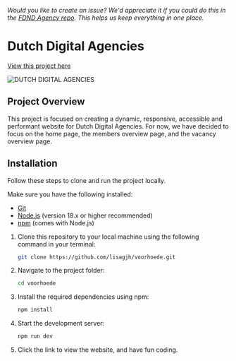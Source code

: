 

*Would you like to create an issue? We'd appreciate it if you could do this in the  [FDND Agency repo](https://github.com/fdnd-agency/voorhoede). This helps us keep everything in one place.*

# Dutch Digital Agencies


[View this project here](https://dutchdigitalagencies.vercel.app/)


![DUTCH DIGITAL AGENCIES](https://github.com/user-attachments/assets/b461e4bc-0d6d-480a-8e47-c75e88187acd)



## Project Overview

This project is focused on creating a dynamic, responsive, accessible and performant website for Dutch Digital Agencies. For now, we have decided to focus on the home page, the members overview page, and the vacancy overview page.


## Installation

Follow these steps to clone and run the project locally.

Make sure you have the following installed:

- [Git](https://git-scm.com/)
- [Node.js](https://nodejs.org/) (version 18.x or higher recommended)
- [npm](https://www.npmjs.com/) (comes with Node.js)


1. Clone this repository to your local machine using the following command in your terminal:

    ```bash
    git clone https://github.com/lisagjh/voorhoede.git
    ```

2. Navigate to the project folder:

    ```bash
    cd voorhoede
    ```


3. Install the required dependencies using npm:

    ```bash
    npm install
    ```

4. Start the development server:

    ```bash
    npm run dev
    ```

5. Click the link to view the website, and have fun coding.

